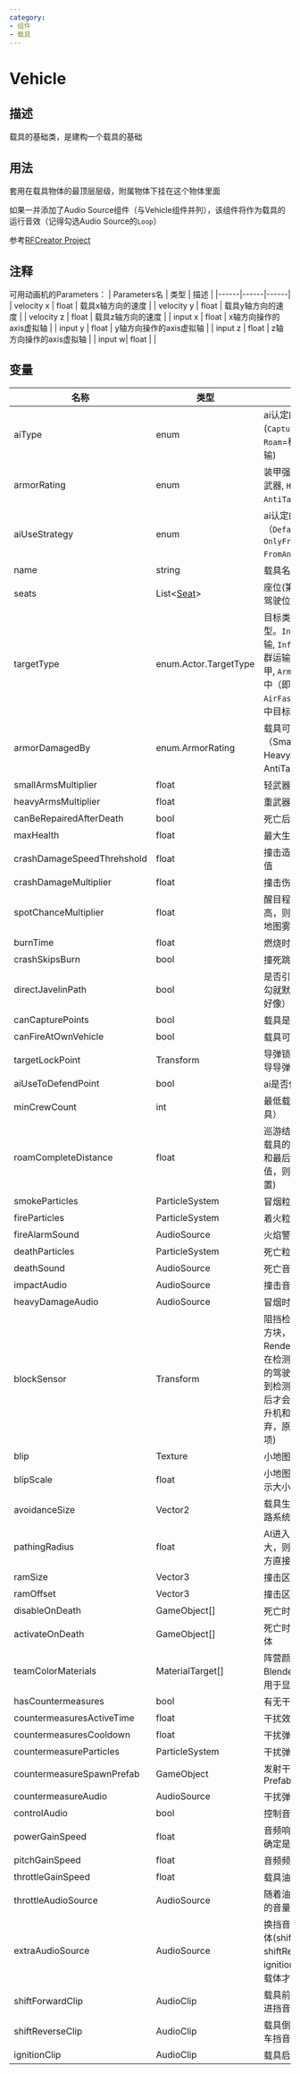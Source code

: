 ```yaml
---
category: 
- 组件
- 载具
---
```

# Vehicle

## 描述

载具的基础类，是建构一个载具的基础

## 用法

套用在载具物体的最顶层层级，附属物体下挂在这个物体里面

如果一并添加了Audio Source组件（与Vehicle组件并列），该组件将作为载具的运行音效（记得勾选Audio Source的`Loop`）

参考[RFCreator Project](/cn/Tutorials/README.md)

## 注释

可用动画机的Parameters：
| Parameters名 | 类型 | 描述 |
|------|------|------|
| velocity x | float | 载具x轴方向的速度 |
| velocity y | float | 载具y轴方向的速度 |
| velocity z | float | 载具z轴方向的速度 |
| input x | float | x轴方向操作的axis虚拟轴 |
| input y | float | y轴方向操作的axis虚拟轴 |
| input z | float | z轴方向操作的axis虚拟轴 |
| input w| float |  |

## 变量
| 名称 | 类型 | 描述 |
| ----------- | ----------- | ----------- |
| aiType | enum | ai认定的载具用途类型(`Capture`=占领据点, `Roam`=移动, `Transport`=运输) |
| armorRating | enum | 装甲强度（`SmallArms`=轻武器, `HeavyArms`=重武器, `AntiTank`=穿甲）|
| aiUseStrategy |enum |  ai认定的载具使用方案（`Default`, `OnlyFromFrontlineSpawn`, `FromAnySpawn`）|
| name | string | 载具名称 | 
| seats | List<[Seat](./Seat.md)> | 座位(第一个座位将设置为驾驶位) |
| targetType | enum.Actor.TargetType | 目标类型（载具自身的类型。`Infantry`=单步兵运输, `InfantryGroup`=步兵群运输, `Unarmored`=非装甲, `Armored`=装甲, `Air`=空中（即直升机）, `AirFastMover`=高速的空中目标（即飞机））|
| armorDamagedBy | enum.ArmorRating | 载具可被哪种武器攻击（SmallArms=轻武器, HeavyArms=重武器, AntiTank=穿甲） | 
| smallArmsMultiplier | float | 轻武器伤害倍率 | 
| heavyArmsMultiplier | float | 重武器伤害倍率 |
| canBeRepairedAfterDeath | bool | 死亡后可修复 |
| maxHealth | float |  最大生命值 |
| crashDamageSpeedThrehshold | float |   撞击造成伤害的速度的阈值 |
| crashDamageMultiplier | float |   撞击伤害 |
| spotChanceMultiplier | float |   醒目程度倍率 (该值越高，则敌军AI越容易透过地图雾气发现你) |
| burnTime | float |  燃烧时间 |
| crashSkipsBurn | bool |  撞死跳过燃烧 |
| directJavelinPath | bool |  是否引导导弹锁定（不打勾就默认是在坐标原点吧好像） |
| canCapturePoints | bool |  载具是否可用来占领点位 |
| canFireAtOwnVehicle | bool |   载具可以伤害自身 |
| targetLockPoint | Transform |   导弹锁定点（须先开启引导导弹锁定） |
| aiUseToDefendPoint | bool |  ai是否使用载具防御据点 |
| minCrewCount | int |   最低载员（适用于运输载具） |
| roamCompleteDistance | float |  巡游结束距离(如果驾驶该载具的小队队长当前位置和最后前往的位置小于该值，则会巡游至新目标位置)  |
| smokeParticles | ParticleSystem |  冒烟粒子 |
| fireParticles | ParticleSystem |  着火粒子 |
| fireAlarmSound | AudioSource |  火焰警报 |
| deathParticles | ParticleSystem |   死亡粒子 |
| deathSound | AudioSource |   死亡音效 |
| impactAudio | AudioSource |   撞击音效 |
| heavyDamageAudio | AudioSource |  冒烟时的音效 |
| blockSensor | Transform |  阻挡检测物体(一个简单的方块，并关闭其Mesh Render即可。如果有友军在检测器的范围内，车辆的驾驶员会尝试刹车，直到检测器内没有任何友军后才会继续行驶，但对直升机和飞机无效。疑似废弃，原版载具没有配置此项)  |
| blip | Texture |   小地图上的载具图标 |
| blipScale | float |   小地图上的载具图标的显示大小倍率 |
| avoidanceSize | Vector2 | 载具生成避让大小(AI在巡路系统中认为的体积大小) |
| pathingRadius | float | AI进入载具的范围(该值越大，则AI就能从更远的地方直接进入该载具)  |
| ramSize | Vector3 |   撞击区域大小调整 |
| ramOffset | Vector3 |  撞击区域位置调整 |
| disableOnDeath | GameObject[] | 死亡时隐藏的物体 |
| activateOnDeath | GameObject[] | 死亡时显示（启用）的物体 |
| teamColorMaterials | MaterialTarget[] |  阵营颜色材质（需事先在Blender分配一个材质槽用于显示材质颜色） |
| hasCountermeasures | bool | 有无干扰弹 |
| countermeasuresActiveTime | float |   干扰效果持续时间 |
| countermeasuresCooldown | float |   干扰弹冷却时间 |
| countermeasureParticles | ParticleSystem |  干扰弹发射时的粒子 |
| countermeasureSpawnPrefab | GameObject |  发射干扰弹时同时生成的Prefab |
| countermeasureAudio | AudioSource |   干扰弹音效 |
| controlAudio | bool |  控制音频（引擎音效） |
| powerGainSpeed | float |  音频响度提升速度（不太确定是不是） |
| pitchGainSpeed | float |  音频频率提升速度 |
| throttleGainSpeed | float |  载具油门提升速度 |
| throttleAudioSource | AudioSource |  随着油门的变化调整播放的音量和音高 |
| extraAudioSource | AudioSource |  换挡音效和启动音效的载体(shiftForwardClip、shiftReverseClip、ignitionClip必须要拥有此载体才可播放对应的音效) |
| shiftForwardClip | AudioClip |  载具前进时会播放此换前进挡音效 |
| shiftReverseClip | AudioClip |  载具倒车时会播放此换倒车挡音效 |
| ignitionClip | AudioClip |  载具启动的音效 |
